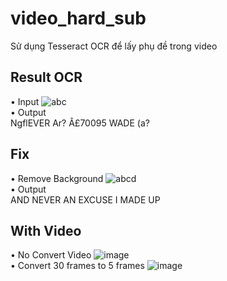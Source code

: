 # video_hard_sub
Sử dụng Tesseract OCR để lấy phụ đề trong video
## Result OCR
• Input
![abc](https://user-images.githubusercontent.com/88564663/220508783-f9624b60-1df0-495e-911b-7943dc55cded.jpg)
<br/>
• Output<br/>
NgflEVER Ar? Â£70095 WADE (a?
## Fix
• Remove Background
![abcd](https://user-images.githubusercontent.com/88564663/220509592-938f0f11-3ec9-40cc-84f7-b38c5dd0973b.jpg)
<br/>
• Output <br/>
AND NEVER AN EXCUSE I MADE UP
## With Video
• No Convert Video
![image](https://user-images.githubusercontent.com/88564663/220512423-dc429ed8-b473-4dbc-a935-1cee7bff3df4.png)
<br/>
• Convert 30 frames to 5 frames
![image](https://user-images.githubusercontent.com/88564663/220513353-83fb1b5b-3c12-4d23-b00e-56febbfa99fe.png)
